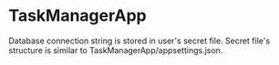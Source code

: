 # TaskManagerApp

Database connection string is stored in user's secret file. Secret file's structure is similar to TaskManagerApp/appsettings.json.